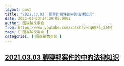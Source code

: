 ```yaml
---
layout: post
title: "2021.03.03  聊聊郭案件的中的法律知识"
date: 2021-03-03T14:29:05.000Z
author: 图森破故事会
from: https://www.youtube.com/watch?v=rq6BFl_5A4M
tags: [ 图森破故事会 ]
categories: [ 图森破故事会 ]
---
```

<!--1614781745000-->
[2021.03.03  聊聊郭案件的中的法律知识](https://www.youtube.com/watch?v=rq6BFl_5A4M)
------

<div>

</div>
